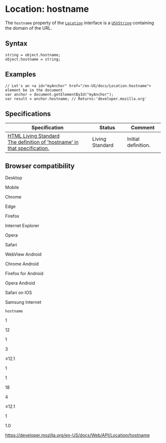 # Location: hostname

The `hostname` property of the [`Location`](../location) interface is a [`USVString`](../usvstring) containing the domain of the URL.

## Syntax

    string = object.hostname;
    object.hostname = string;

## Examples

    // Let's an <a id="myAnchor" href="/en-US/docs/Location.hostname"> element be in the document
    var anchor = document.getElementById("myAnchor");
    var result = anchor.hostname; // Returns:'developer.mozilla.org'

## Specifications

<table><thead><tr class="header"><th>Specification</th><th>Status</th><th>Comment</th></tr></thead><tbody><tr class="odd"><td><a href="https://html.spec.whatwg.org/multipage/#dom-location-hostname">HTML Living Standard<br />
<span class="small">The definition of 'hostname' in that specification.</span></a></td><td><span class="spec-living">Living Standard</span></td><td>Initial definition.</td></tr></tbody></table>

## Browser compatibility

Desktop

Mobile

Chrome

Edge

Firefox

Internet Explorer

Opera

Safari

WebView Android

Chrome Android

Firefox for Android

Opera Android

Safari on IOS

Samsung Internet

`hostname`

1

12

1

3

≤12.1

1

1

18

4

≤12.1

1

1.0

<a href="https://developer.mozilla.org/en-US/docs/Web/API/Location/hostname" class="_attribution-link">https://developer.mozilla.org/en-US/docs/Web/API/Location/hostname</a>
